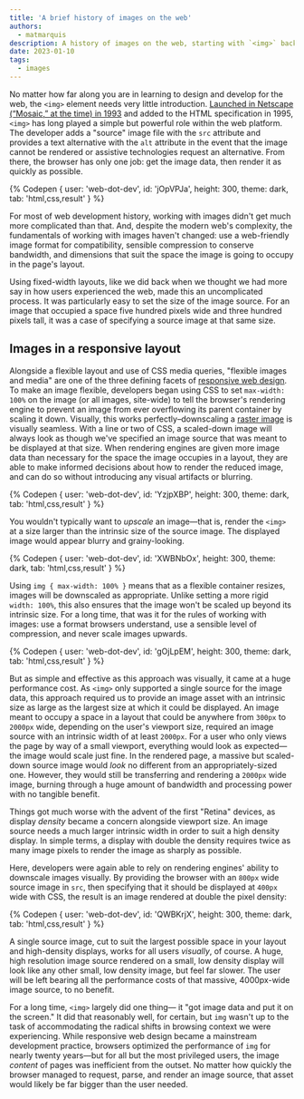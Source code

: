 ```yaml
---
title: 'A brief history of images on the web'
authors:
  - matmarquis
description: A history of images on the web, starting with `<img>` back in 1993
date: 2023-01-10
tags:
  - images
---
```


No matter how far along you are in learning to design and develop for the web, the `<img>` element needs very little introduction.
[Launched in Netscape (“Mosaic,” at the time) in 1993](https://www.wired.com/2010/04/0422mosaic-web-browser/) and added to the HTML
specification in 1995, `<img>` has long played a simple but powerful role within the web platform. The developer adds a "source" image
file with the `src` attribute and provides a text alternative with the `alt` attribute in the event that the image cannot be rendered or
assistive technologies request an alternative. From there, the browser has only one job: get the image data, then render it as quickly as possible.

{% Codepen {
user: 'web-dot-dev',
id: 'jOpVPJa',
height: 300,
theme: dark,
tab: 'html,css,result'
} %}

For most of web development history, working with images didn't get much more complicated than that. And, despite the modern
web's complexity, the fundamentals of working with images haven't changed: use a web-friendly image format for compatibility,
sensible compression to conserve bandwidth, and dimensions that suit the space the image is going to occupy in the page's layout.

Using fixed-width layouts, like we did back when we thought we had more say in how users experienced the web,
made this an uncomplicated process. It was particularly easy to set the size of the image source. For an image that occupied a space five
hundred pixels wide and three hundred pixels tall, it was a case of specifying a source image at that same size.

## Images in a responsive layout

Alongside a flexible layout and use of CSS media queries, "flexible images and media" are one of the three defining facets
of [responsive web design](/learn/design/). To make an image flexible, developers began using CSS to set `max-width: 100%` on the image
(or all images, site-wide) to tell the browser's rendering engine to prevent an image from ever overflowing its parent container by
scaling it down. Visually, this works perfectly–downscaling a [raster image](/learn/images/raster-images/) is visually seamless. With a line or two of CSS,
a scaled-down image will always look as though we've specified an image source that was meant to be displayed at that size.
When rendering engines are given more image data than necessary for the space the image occupies in a layout, they are able
to make informed decisions about how to render the reduced image, and can do so without introducing any visual artifacts or blurring.

{% Codepen {
user: 'web-dot-dev',
id: 'YzjpXBP',
height: 300,
theme: dark,
tab: 'html,css,result'
} %}

You wouldn't typically want to _upscale_ an image—that is, render the `<img>` at a size larger than the intrinsic size of the source image.
The displayed image would appear blurry and grainy-looking.

{% Codepen {
user: 'web-dot-dev',
id: 'XWBNbOx',
height: 300,
theme: dark,
tab: 'html,css,result'
} %}

Using `img { max-width: 100% }` means that as a flexible container resizes, images will be downscaled as appropriate.
Unlike setting a more rigid `width: 100%`, this also ensures that the image won't be scaled up beyond its intrinsic size.
For a long time, that was it for the rules of working with images: use a format browsers understand, use a sensible level of
compression, and never scale images upwards.

{% Codepen {
user: 'web-dot-dev',
id: 'gOjLpEM',
height: 300,
theme: dark,
tab: 'html,css,result'
} %}

But as simple and effective as this approach was visually, it came at a huge performance cost. As `<img>` only supported a
single source for the image data, this approach required us to provide an image asset with an intrinsic size as large as
the largest size at which it could be displayed. An image meant to occupy a space in a layout that could be anywhere
from `300px` to `2000px` wide, depending on the user's viewport size, required an image source with an intrinsic width of
at least `2000px`. For a user who only views the page by way of a small viewport, everything would look as expected—the
image would scale just fine. In the rendered page, a massive but scaled-down source image would _look_ no different from an
appropriately-sized one. However, they would still be transferring and rendering a `2000px` wide image, burning through a huge
amount of bandwidth and processing power with no tangible benefit.

Things got much worse with the advent of the first "Retina" devices, as display _density_ became a concern alongside viewport
size. An image source needs a much larger intrinsic width in order to suit a high density display. In simple terms, a display with
double the density requires twice as many image pixels to render the image as sharply as possible.

Here, developers were again able to rely on rendering engines' ability to downscale images visually. By providing the browser with
an `800px` wide source image in `src`, then specifying that it should be displayed at `400px` wide with CSS, the result is an image
rendered at double the pixel density:

{% Codepen {
user: 'web-dot-dev',
id: 'QWBKrjX',
height: 300,
theme: dark,
tab: 'html,css,result'
} %}

A single source image, cut to suit the largest possible space in your layout and high-density displays, works for all users _visually_,
of course. A huge, high resolution image source rendered on a small, low density display will look like any other small, low density image,
but feel far slower. The user will be left bearing all the performance costs of that massive, 4000px-wide image source, to no benefit.

For a long time, `<img>` largely did one thing— it "got image data and put it on the screen." It did that reasonably well, for certain,
but `img` wasn't up to the task of accommodating the radical shifts in browsing context we were experiencing. While responsive web design
became a mainstream development practice, browsers optimized the performance of `img` for nearly twenty years—but for all but the most privileged
users, the image _content_ of pages was inefficient from the outset. No matter how quickly the browser managed to request, parse, and render
an image source, that asset would likely be far bigger than the user needed.
